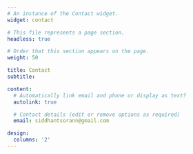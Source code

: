 ```yaml
---
# An instance of the Contact widget.
widget: contact

# This file represents a page section.
headless: true

# Order that this section appears on the page.
weight: 50

title: Contact
subtitle:

content:
  # Automatically link email and phone or display as text?
  autolink: true

  # Contact details (edit or remove options as required)
  email: siddhantsorann@gmail.com

design:
  columns: '2'
---
```

